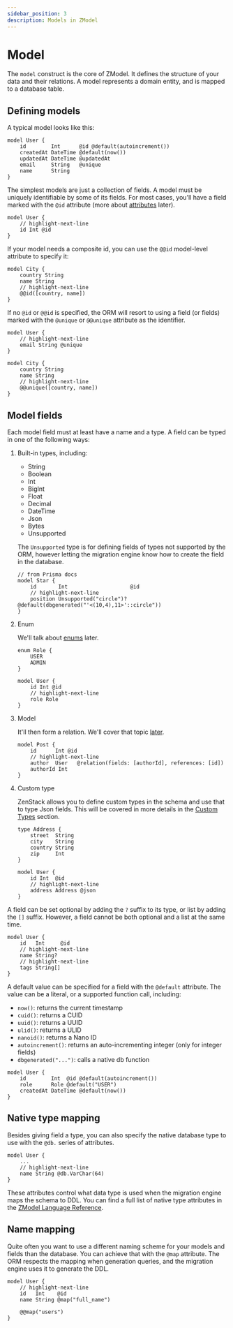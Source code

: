 ```yaml
---
sidebar_position: 3
description: Models in ZModel
---
```


# Model

The `model` construct is the core of ZModel. It defines the structure of your data and their relations. A model represents a domain entity, and is mapped to a database table.

## Defining models

A typical model looks like this:

```zmodel
model User {
    id        Int      @id @default(autoincrement())
    createdAt DateTime @default(now())
    updatedAt DateTime @updatedAt
    email     String   @unique
    name      String
}
```

The simplest models are just a collection of fields. A model must be uniquely identifiable by some of its fields. For most cases, you'll have a field marked with the `@id` attribute (more about [attributes](./attribute) later). 

```zmodel
model User {
    // highlight-next-line
    id Int @id
}
```

If your model needs a composite id, you can use the `@@id` model-level attribute to specify it:

```zmodel
model City {
    country String
    name String
    // highlight-next-line
    @@id([country, name])
}
```

If no `@id` or `@@id` is specified, the ORM will resort to using a field (or fields) marked with the `@unique` or `@@unique` attribute as the identifier.

```zmodel
model User {
    // highlight-next-line
    email String @unique
}

model City {
    country String
    name String
    // highlight-next-line
    @@unique([country, name])
}
```

## Model fields

Each model field must at least have a name and a type. A field can be typed in one of the following ways:

1. Built-in types, including:
   - String
   - Boolean
   - Int
   - BigInt
   - Float
   - Decimal
   - DateTime
   - Json
   - Bytes
   - Unsupported
  
   The `Unsupported` type is for defining fields of types not supported by the ORM, however letting the migration engine know how to create the field in the database.

   ```zmodel
   // from Prisma docs
   model Star {
       id       Int                    @id
       // highlight-next-line
       position Unsupported("circle")? @default(dbgenerated("'<(10,4),11>'::circle"))
   }
   ```

2. Enum
   
   We'll talk about [enums](./enum) later.

   ```zmodel
   enum Role {
       USER
       ADMIN
   }

   model User {
       id Int @id
       // highlight-next-line
       role Role
   }
   ```

3. Model
    
    It'll then form a relation. We'll cover that topic [later](./relation).
    ```zmodel
    model Post {
        id      Int @id
        // highlight-next-line
        author  User   @relation(fields: [authorId], references: [id])
        authorId Int
    }
    ```
4. Custom type
   
   ZenStack allows you to define custom types in the schema and use that to type Json fields. This will be covered in more details in the [Custom Types](./custom-type) section.

   ```zmodel
   type Address {
       street  String
       city    String
       country String
       zip     Int
   }

   model User {
       id Int  @id
       // highlight-next-line
       address Address @json
   }
   ```

A field can be set optional by adding the `?` suffix to its type, or list by adding the `[]` suffix. However, a field cannot be both optional and a list at the same time.

```zmodel
model User {
    id   Int     @id
    // highlight-next-line
    name String?
    // highlight-next-line
    tags String[]
}
```

A default value can be specified for a field with the `@default` attribute. The value can be a literal, or a supported function call, including:

- `now()`: returns the current timestamp
- `cuid()`: returns a CUID
- `uuid()`: returns a UUID
- `ulid()`: returns a ULID
- `nanoid()`: returns a Nano ID
- `autoincrement()`: returns an auto-incrementing integer (only for integer fields)
- `dbgenerated("...")`: calls a native db function

```zmodel
model User {
    id        Int  @id @default(autoincrement())
    role      Role @default("USER")
    createdAt DateTime @default(now())
}
```

## Native type mapping

Besides giving field a type, you can also specify the native database type to use with the `@db.` series of attributes.

```zmodel
model User {
    ...
    // highlight-next-line
    name String @db.VarChar(64)
}
```

These attributes control what data type is used when the migration engine maps the schema to DDL. You can find a full list of native type attributes in the [ZModel Language Reference](../reference/zmodel-language).

## Name mapping

Quite often you want to use a different naming scheme for your models and fields than the database. You can achieve that with the `@map` attribute. The ORM respects the mapping when generation queries, and the migration engine uses it to generate the DDL.

```zmodel
model User {
    // highlight-next-line
    id   Int    @id
    name String @map("full_name")

    @@map("users")
}
```
